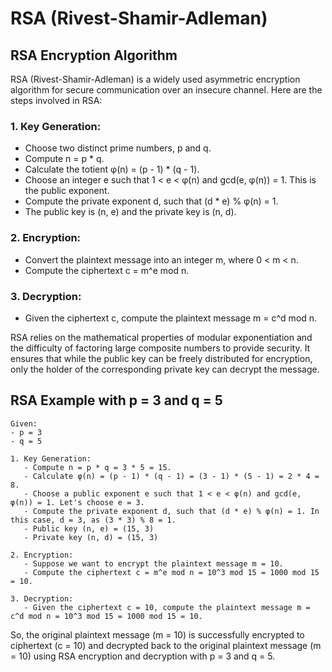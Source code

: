 # RSA (Rivest-Shamir-Adleman)
## RSA Encryption Algorithm

RSA (Rivest-Shamir-Adleman) is a widely used asymmetric encryption algorithm for secure communication over an insecure channel. Here are the steps involved in RSA:

### 1. Key Generation:
   - Choose two distinct prime numbers, p and q.
   - Compute n = p * q.
   - Calculate the totient φ(n) = (p - 1) * (q - 1).
   - Choose an integer e such that 1 < e < φ(n) and gcd(e, φ(n)) = 1. This is the public exponent.
   - Compute the private exponent d, such that (d * e) % φ(n) = 1.
   - The public key is (n, e) and the private key is (n, d).

### 2. Encryption:
   - Convert the plaintext message into an integer m, where 0 < m < n.
   - Compute the ciphertext c = m^e mod n.

### 3. Decryption:
   - Given the ciphertext c, compute the plaintext message m = c^d mod n.

RSA relies on the mathematical properties of modular exponentiation and the difficulty of factoring large composite numbers to provide security. It ensures that while the public key can be freely distributed for encryption, only the holder of the corresponding private key can decrypt the message.

## RSA Example with p = 3 and q = 5
```plaintext
Given:
- p = 3
- q = 5

1. Key Generation:
   - Compute n = p * q = 3 * 5 = 15.
   - Calculate φ(n) = (p - 1) * (q - 1) = (3 - 1) * (5 - 1) = 2 * 4 = 8.
   - Choose a public exponent e such that 1 < e < φ(n) and gcd(e, φ(n)) = 1. Let's choose e = 3.
   - Compute the private exponent d, such that (d * e) % φ(n) = 1. In this case, d = 3, as (3 * 3) % 8 = 1.
   - Public key (n, e) = (15, 3)
   - Private key (n, d) = (15, 3)

2. Encryption:
   - Suppose we want to encrypt the plaintext message m = 10.
   - Compute the ciphertext c = m^e mod n = 10^3 mod 15 = 1000 mod 15 = 10.

3. Decryption:
   - Given the ciphertext c = 10, compute the plaintext message m = c^d mod n = 10^3 mod 15 = 1000 mod 15 = 10.
```
So, the original plaintext message (m = 10) is successfully encrypted to ciphertext (c = 10) and decrypted back to the original plaintext message (m = 10) using RSA encryption and decryption with p = 3 and q = 5.
